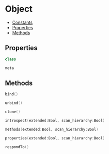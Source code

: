 # Object


* [Constants](#Constants)
* [Properties](#Properties)
* [Methods](#Methods)

## Properties

```swift
class
```

```swift
meta
```

## Methods

```swift
bind()
```

```swift
unbind()
```

```swift
clone()
```

```swift
introspect(extended:Bool, scan_hierarchy:Bool)
```

```swift
methods(extended:Bool, scan_hierarchy:Bool)
```

```swift
properties(extended:Bool, scan_hierarchy:Bool)
```

```swift
respondTo()
```


